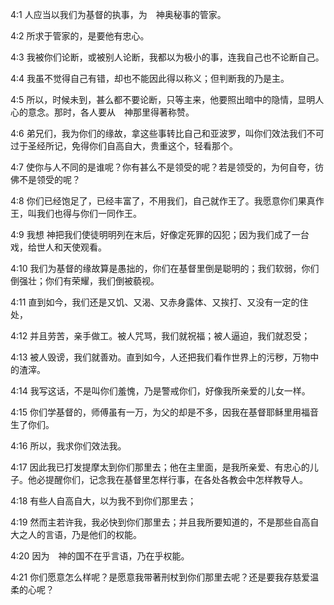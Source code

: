 <a id="1"></a>4:1  人应当以我们为基督的执事，为　神奥秘事的管家。  

<a id="2"></a>4:2  所求于管家的，是要他有忠心。  

<a id="3"></a>4:3  我被你们论断，或被别人论断，我都以为极小的事，连我自己也不论断自己。  

<a id="4"></a>4:4  我虽不觉得自己有错，却也不能因此得以称义；但判断我的乃是主。  

<a id="5"></a>4:5  所以，时候未到，甚么都不要论断，只等主来，他要照出暗中的隐情，显明人心的意念。那时，各人要从　神那里得著称赞。  

<a id="6"></a>4:6  弟兄们，我为你们的缘故，拿这些事转比自己和亚波罗，叫你们效法我们不可过于圣经所记，免得你们自高自大，贵重这个，轻看那个。  

<a id="7"></a>4:7  使你与人不同的是谁呢？你有甚么不是领受的呢？若是领受的，为何自夸，彷佛不是领受的呢？  

<a id="8"></a>4:8  你们已经饱足了，已经丰富了，不用我们，自己就作王了。我愿意你们果真作王，叫我们也得与你们一同作王。  

<a id="9"></a>4:9  我想 神把我们使徒明明列在末后，好像定死罪的囚犯；因为我们成了一台戏，给世人和天使观看。  

<a id="10"></a>4:10  我们为基督的缘故算是愚拙的，你们在基督里倒是聪明的；我们软弱，你们倒强壮；你们有荣耀，我们倒被藐视。  

<a id="11"></a>4:11  直到如今，我们还是又饥、又渴、又赤身露体、又挨打、又没有一定的住处，  

<a id="12"></a>4:12  并且劳苦，亲手做工。被人咒骂，我们就祝福；被人逼迫，我们就忍受；  

<a id="13"></a>4:13  被人毁谤，我们就善劝。直到如今，人还把我们看作世界上的污秽，万物中的渣滓。  

<a id="14"></a>4:14  我写这话，不是叫你们羞愧，乃是警戒你们，好像我所亲爱的儿女一样。  

<a id="15"></a>4:15  你们学基督的，师傅虽有一万，为父的却是不多，因我在基督耶稣里用福音生了你们。  

<a id="16"></a>4:16  所以，我求你们效法我。  

<a id="17"></a>4:17  因此我已打发提摩太到你们那里去；他在主里面，是我所亲爱、有忠心的儿子。他必提醒你们，记念我在基督里怎样行事，在各处各教会中怎样教导人。  

<a id="18"></a>4:18  有些人自高自大，以为我不到你们那里去；  

<a id="19"></a>4:19  然而主若许我，我必快到你们那里去；并且我所要知道的，不是那些自高自大之人的言语，乃是他们的权能。  

<a id="20"></a>4:20  因为　神的国不在乎言语，乃在乎权能。  

<a id="21"></a>4:21  你们愿意怎么样呢？是愿意我带著刑杖到你们那里去呢？还是要我存慈爱温柔的心呢？  
